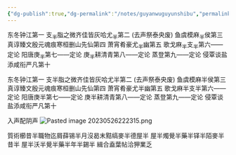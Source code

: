 ```yaml
---
{"dg-publish":true,"dg-permalink":"/notes/guyanwuguyunshibu","permalink":"/notes/guyanwuguyunshibu/","tags":["语言学"],"created":"2024-11-30T21:06:08.261+08:00","updated":"2025-04-21T16:09:48.328+08:00"}
---
```


东冬钟江第一
支<sub>半</sub>脂之微齐佳皆灰哈尤<sub>半</sub>第二 (去声祭泰央废) 
鱼虞模麻<sub>半</sub>侯第三
真谆臻文殷元魂痕寒桓删山先仙第四
萧宵肴豪尤<sub>半</sub>幽第五
歌戈麻<sub>半</sub>支<sub>半</sub>第六——定论
阳唐庚<sub>半</sub>第七——定论
庚<sub>半</sub>耕清青第八——定论
蒸登第九——定论
侵覃谈盐添咸衔严凡第十

东冬钟江第一
支半脂之微齐佳皆灰哈尤半第二 (去声祭泰央废) 
鱼虞模麻半侯第三
真谆臻文殷元魂痕寒桓删山先仙第四
萧宵肴豪尤半幽第五
歌戈麻半支半第六——定论
阳唐庚半第七——定论
庚半耕清青第八——定论
蒸登第九——定论
侵覃谈盐添咸衔严凡第十

入声配阴声
![Pasted image 20230526222315.png](/img/user/09%20settings/Z%20attachment/Pasted%20image%2020230526222315.png)

質術櫛昔半職物迄屑薛锡半月沒曷末黠缟麥半德屋半
屋半燭覺半藥半铎半陌麥半昔半
屋半沃半覺半藥半年半錫半
緝合盍葉帖洽狎業乏